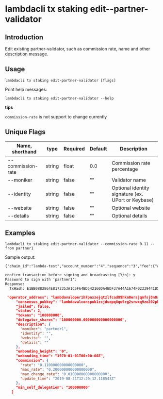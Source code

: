 # lambdacli tx staking edit--partner-validator

## Introduction

Edit existing partner-validator, such as commission rate, name and other description message.

## Usage

```
lambdacli tx staking edit-partner-validator [flags]
```
Print help messages:
```
lambdacli tx staking edit-partner-validator --help
```

**tips**  

`commission-rate` is not support to change currently

## Unique Flags

| Name, shorthand     | type   | Required | Default  | Description                                                         |
| --------------------| -----  | -------- | -------- | ------------------------------------------------------------------- |
| --commission-rate   | string | float    | 0.0      | Commission rate percentage |
| --moniker           | string | false    | ""       | Validator name |
| --identity          | string | false    | ""       | Optional identity signature (ex. UPort or Keybase) |
| --website           | string | false    | ""       | Optional website  |
| --details           | string | false    | ""       | Optional details |


## Examples

```
lambdacli tx staking edit-partner-validator --commission-rate 0.11 --from partner1
```
Sample output:
```txt
{"chain_id":"lambda-test","account_number":"4","sequence":"3","fee":{"amount":null,"gas":"200000"},"msgs":[{"type":"lambda/MsgEditValidator","value":{"moniker":"[do-not-modify]","identity":"[do-not-modify]","website":"[do-not-modify]","details":"[do-not-modify]","address":"lambdavaloper1h7pnxzejqtzlfcad89hkn0ersjqmfsj8n8s6vy","commission_rate":"0.110000000000000000","min_self_delegation":null,"validator_type":0}}],"memo":""}

confirm transaction before signing and broadcasting [Y/n]: y
Password to sign with 'partner1':
Response:
  TxHash: E1BB0882864E8172353A1C5F64BD542160DA4BDF37A44A1674F02339441D554C

```
```json
 "operator_address": "lambdavaloper1h7pnxzejqtzlfcad89hkn0ersjqmfsj8n8s6vy",
     "consensus_pubkey": "lambdavalconspub1zcjduepq8qu9rg2srwxq9ze202pk6u8594e55mz909kuup3czr0mqvlfjjlslea3cn",
     "jailed": false,
     "status": 2,
     "tokens": "100000000",
     "delegator_shares": "100000000.000000000000000000",
     "description": {
       "moniker": "partner1",
       "identity": "",
       "website": "",
       "details": ""
     },
     "unbonding_height": "0",
     "unbonding_time": "1970-01-01T00:00:00Z",
     "commission": {
       "rate": "0.110000000000000000",
       "max_rate": "0.200000000000000000",
       "max_change_rate": "0.010000000000000000",
       "update_time": "2019-08-21T12:20:12.118543Z"
     },
     "min_self_delegation": "100000000"
   }
```
